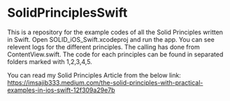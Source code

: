 # SolidPrinciplesSwift
This is a repository for the example codes of all the Solid Principles written in Swift.
Open SOLID_iOS_Swift.xcodeproj and run the app. You can see relevent logs for the different principles. The calling has done from ContentView.swift.
The code for each principles can be found in separated folders marked with 1,2,3,4,5.

You can read my Solid Principles Article from the below link:
https://imsajib333.medium.com/the-solid-principles-with-practical-examples-in-ios-swift-12f309a29e7b
